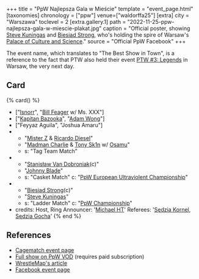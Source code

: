 +++
title = "PpW Najlepsza Gala w Mieście"
template = "event_page.html"
[taxonomies]
chronology = ["ppw"]
venue=["waldorffa25"]
[extra]
city = "Warszawa"
toclevel = 2
[extra.gallery.1]
path = "2022-11-25-ppw-najlepsza-gala-w-miescie-plakat.jpg"
caption = "Official poster, showing [Steve Kuningas](@/w/steve-kuningas.md) and [Biesiad Strong](@/w/biesiad.md), who's holding the spire of Warsaw's [Palace of Culture and Science](https://en.wikipedia.org/wiki/Palace_of_Culture_and_Science)."
source = "Official PpW Facebook"
+++

The event name, which translates to "The Best Show in Town", is a reference to the fact that PTW also held their event [PTW #3: Legends](@/e/ptw/2022-11-26-ptw-3-legends.md) in Warsaw, the very next day.

## Card

{% card() %}
- ["[Isnorr](@/w/isnorr.md)", "[Bill Feager](@/w/feager.md) w/ Ms. XXX"]
- ["[Kapitan Bazooka](@/w/kapitan-bazooka.md)", "[Adam Wong](@/w/adam-wong.md)"]
- ["Feyyaz Aguila", "Joshua Amaru"]
- - "[Mister Z](@/w/mister-z.md) & [Ricardo Diesel](@/w/ricardo-diesel.md)"
  - "[Madman Charlie](@/w/madman-charlie.md) & [Tony Sk1n](@/w/tony-sk1n.md) w/ [Osamu](@/w/osamu.md)"
  - s: "Tag Team Match"
- - "[Stanisław Van Dobroniak](@/w/stanislaw-van-dobroniak.md)(c)"
  - "[Johnny Blade](@/w/johnny-blade.md)"
  - s: "Casket Match"
    c: "[PpW European Ultraviolent Championship](@/c/ppw-european-ultraviolent-championship.md)"
- - "[Biesiad Strong](@/w/biesiad.md)(c)"
  - "[Steve Kuningas](@/w/steve-kuningas.md)"
  - s: "Ladder Match"
    c: "[PpW Championship](@/c/ppw-championship.md)"
- credits:
    Host, Ring Announcer: '[Michael HT](@/w/michael-ht.md)'
    Referees: '[Sędzia Kornel](@/w/sedzia-kornel.md), [Sędzia Gocha](@/w/sedzia-borys.md)'
{% end %}

## References

* [Cagematch event page](https://www.cagematch.net/?id=1&nr=383024)
* [Full show on PpW VOD](https://ppw-ewenementpl.vhx.tv/ppw-full-shows-dvd-version/season:2/videos/najlepsza-gala-w-miescie-22-full-show-rare-edition) (requires paid subscription)
* [WrestleMap's article](https://www.wrestlemap.com/news/z73mfr7l8vchshfbsv4z45gwqteqlq)
* [Facebook event page](https://www.facebook.com/events/787359779157446)
